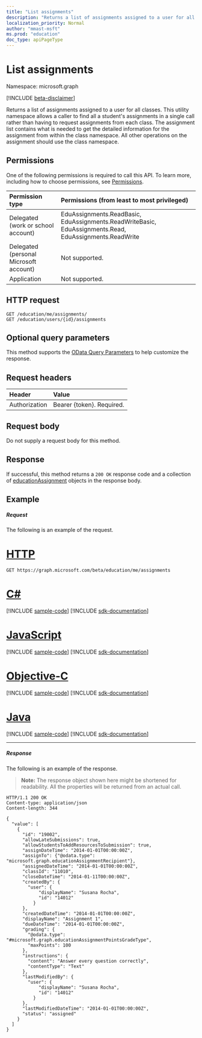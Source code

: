 ```yaml
---
title: "List assignments"
description: "Returns a list of assignments assigned to a user for all classes. This utility namespace allows a caller to find all a student's assignments in a single call rather than having to request assignments from each class. The assignment list contains what is needed to get the detailed information for the assignment from within the class namespace. All other operations on the assignment should use the class namespace."
localization_priority: Normal
author: "mmast-msft"
ms.prod: "education"
doc_type: apiPageType
---
```


# List assignments

Namespace: microsoft.graph

[!INCLUDE [beta-disclaimer](../../includes/beta-disclaimer.md)]

Returns a list of assignments assigned to a user for all classes. This utility namespace allows a caller to find all a student's assignments in a single call rather than having to request assignments from each class. The assignment list contains what is needed to get the detailed information for the assignment from within the class namespace. All other operations on the assignment should use the class namespace.

## Permissions

One of the following permissions is required to call this API. To learn more, including how to choose permissions, see [Permissions](/graph/permissions-reference).

| Permission type                        | Permissions (from least to most privileged)                                                            |
| :------------------------------------- | :----------------------------------------------------------------------------------------------------- |
| Delegated (work or school account)     | EduAssignments.ReadBasic, EduAssignments.ReadWriteBasic, EduAssignments.Read, EduAssignments.ReadWrite |
| Delegated (personal Microsoft account) | Not supported.                                                                                         |
| Application                            | Not supported.                                                                                         |

## HTTP request
<!-- { "blockType": "ignored" } -->
```http
GET /education/me/assignments/
GET /education/users/{id}/assignments
```

## Optional query parameters

This method supports the [OData Query Parameters](/graph/query-parameters) to help customize the response.

## Request headers

| Header        | Value                     |
| :------------ | :------------------------ |
| Authorization | Bearer {token}. Required. |

## Request body

Do not supply a request body for this method.

## Response

If successful, this method returns a `200 OK` response code and a collection of [educationAssignment](../resources/educationassignment.md) objects in the response body.

## Example

##### Request
The following is an example of the request.

# [HTTP](#tab/http)
<!-- {
  "blockType": "ignored",
  "name": "get_assignments"
}-->
```msgraph-interactive
GET https://graph.microsoft.com/beta/education/me/assignments
```
# [C#](#tab/csharp)
[!INCLUDE [sample-code](../includes/snippets/csharp/get-assignments-csharp-snippets.md)]
[!INCLUDE [sdk-documentation](../includes/snippets/snippets-sdk-documentation-link.md)]

# [JavaScript](#tab/javascript)
[!INCLUDE [sample-code](../includes/snippets/javascript/get-assignments-javascript-snippets.md)]
[!INCLUDE [sdk-documentation](../includes/snippets/snippets-sdk-documentation-link.md)]

# [Objective-C](#tab/objc)
[!INCLUDE [sample-code](../includes/snippets/objc/get-assignments-objc-snippets.md)]
[!INCLUDE [sdk-documentation](../includes/snippets/snippets-sdk-documentation-link.md)]

# [Java](#tab/java)
[!INCLUDE [sample-code](../includes/snippets/java/get-assignments-java-snippets.md)]
[!INCLUDE [sdk-documentation](../includes/snippets/snippets-sdk-documentation-link.md)]

---


##### Response

The following is an example of the response. 

> **Note:** The response object shown here might be shortened for readability. All the properties will be returned from an actual call.


<!-- {
  "blockType": "ignored",
  "truncated": true,
  "@odata.type": "microsoft.graph.educationAssignment",
  "isCollection": true
} -->
```http
HTTP/1.1 200 OK
Content-type: application/json
Content-length: 344

{
  "value": [
    {
      "id": "19002",
      "allowLateSubmissions": true,
      "allowStudentsToAddResourcesToSubmission": true,
      "assignDateTime": "2014-01-01T00:00:00Z",
      "assignTo": {"@odata.type": "microsoft.graph.educationAssignmentRecipient"},
      "assignedDateTime": "2014-01-01T00:00:00Z",
      "classId": "11010",
      "closeDateTime": "2014-01-11T00:00:00Z",
      "createdBy": {
        "user": {
            "displayName": "Susana Rocha",
            "id": "14012"
          }
      },
      "createdDateTime": "2014-01-01T00:00:00Z",
      "displayName": "Assignment 1",
      "dueDateTime": "2014-01-01T00:00:00Z",
      "grading": {
        "@odata.type": "#microsoft.graph.educationAssignmentPointsGradeType",
        "maxPoints": 100
      },
      "instructions": {
        "content": "Answer every question correctly",
        "contentType": "Text"
      },
      "lastModifiedBy": {
        "user": {
            "displayName": "Susana Rocha",
            "id": "14012"
          }
      },
      "lastModifiedDateTime": "2014-01-01T00:00:00Z",
      "status": "assigned"
    }
  ]
}
```

<!-- uuid: 8fcb5dbc-d5aa-4681-8e31-b001d5168d79
2015-10-25 14:57:30 UTC -->
<!--
{
  "type": "#page.annotation",
  "description": "List assignments",
  "keywords": "",
  "section": "documentation",
  "tocPath": "",
  "suppressions": []
}
-->
